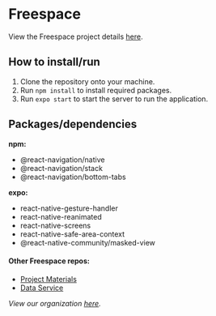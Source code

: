 # Freespace

View the Freespace project details [here](https://github.com/calvin-cs262-fall2020-Freespace/Project).

## How to install/run

1. Clone the repository onto your machine.
2. Run `npm install` to install required packages.
3. Run `expo start` to start the server to run the application.

## Packages/dependencies
**npm:**
- @react-navigation/native
- @react-navigation/stack
- @react-navigation/bottom-tabs

**expo:**
- react-native-gesture-handler
- react-native-reanimated
- react-native-screens
- react-native-safe-area-context
- @react-native-community/masked-view

#### Other Freespace repos:
- [Project Materials](https://github.com/calvin-cs262-fall2020-Freespace/Project)
- [Data Service](https://github.com/calvin-cs262-fall2020-Freespace/Service)


*View our organization [here](https://github.com/calvin-cs262-fall2020-Freespace).*
